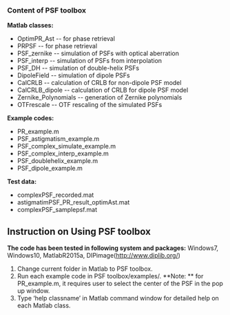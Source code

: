### Content of PSF toolbox

**Matlab classes:**

- OptimPR_Ast -- for phase retrieval
- PRPSF -- for phase retrieval
- PSF_zernike -- simulation of PSFs with optical aberration
- PSF_interp -- simulation of PSFs from interpolation
- PSF_DH -- simulation of double-helix PSFs
- DipoleField -- simulation of dipole PSFs
- CalCRLB -- calculation of CRLB for non-dipole PSF model
- CalCRLB_dipole -- calculation of CRLB for dipole PSF model
- Zernike_Polynomials -- generation of Zernike polynomials
- OTFrescale -- OTF rescaling of the simulated PSFs

**Example codes:**

- PR_example.m
- PSF_astigmatism_example.m
- PSF_complex_simulate_example.m
- PSF_complex_interp_example.m
- PSF_doublehelix_example.m
- PSF_dipole_example.m

**Test data:**

- complexPSF_recorded.mat
- astigmatimPSF_PR_result_optimAst.mat
- complexPSF_samplepsf.mat







## Instruction on Using PSF toolbox

**The code has been tested in following system and packages:**
Windows7, Windows10, MatlabR2015a, DIPimage(http://www.diplib.org/)

1. Change current folder in Matlab to PSF toolbox.
2. Run each example code in PSF toolbox/examples/.
   **Note: ** for PR_example.m, it requires user to select the center of the PSF in the pop up window.
3. Type ‘help classname’ in Matlab command window for detailed help on each Matlab class.

